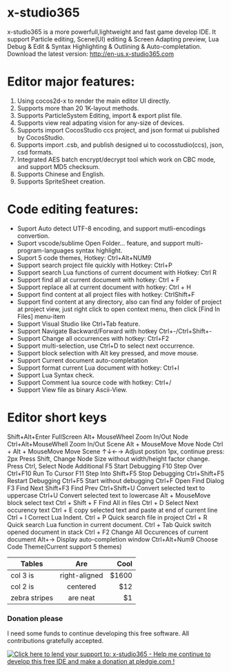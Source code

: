 # x-studio365
x-studio365 is a more powerfull,lightweight and fast game develop IDE. It support Particle editing, Scene(UI) editing & Screen Adapting
preview, Lua Debug & Edit & Syntax Highlighting & Outlining & Auto-completation.
Download the latest version: http://en-us.x-studio365.com
 

# Editor major features:
1. Using cocos2d-x to render the main editor UI directly.
2. Supports more than 20 1K-layout methods.
3. Supports ParticleSystem Editing, import & export plist file.
4. Supports view real adpating vision for any-size of devices.
5. Supports import CocosStudio ccs project, and json format ui published by CocosStudio.
6. Supports import .csb, and publish designed ui to cocosstudio(ccs), json, csd formats.
7. Integrated AES batch encrypt/decrypt tool which work on CBC mode, and support MD5 checksum.
8. Supports Chinese and English.
9. Supports SpriteSheet creation.

# Code editing features:
* Suport Auto detect UTF-8 encoding, and support mutli-encodings convertion.
* Suport vscode/sublime Open Folder… feature, and support multi-program-languages syntax highlight.
* Suport 5 code themes, Hotkey: Ctrl+Alt+NUM9
* Support search project file quickly with Hotkey: Ctrl+P
* Support search Lua functions of current document with Hotkey: Ctrl R
* Support find all at current document with hotkey: Ctrl + F
* Support replace all at current document with hotkey: Ctrl + H
* Support find content at all project files with hotkey: CtrlShift+F
* Support find content at any directory, also can find any folder of project at project view, just right click to open context menu, then click [Find In Files] menu-item
* Support Visual Studio like Ctrl+Tab feature.
* Support Navigate Backward/Forward with hotkey Ctrl+-/Ctrl+Shift+-
* Support Change all occurrences with hotkey: Ctrl+F2
* Support multi-selection, use Ctrl+D to select next occurrence.
* Support block selection with Alt key pressed, and move mouse.
* Support Current document auto-completation
* Support format current Lua document with hotkey: Ctrl+I
* Support Lua Syntax check.
* Support Comment lua source code with hotkey: Ctrl+/
* Support View file as binary Ascii-View.

# Editor short keys
Shift+Alt+Enter	FullScreen
Alt+ MouseWheel	Zoom In/Out Node
Ctrl+Alt+MouseWhell	Zoom In/Out Scene
Alt + MouseMove	Move Node
Ctrl + Alt + MouseMove	Move Scene
↑↓←→	Adjust postion 1px, continue press: 2px
Press Shift, Change Node Size without width/height factor change.
Press Ctrl, Select Node Additional
F5 Start Debugging
F10	Step Over
Ctrl+F10	Run To Cursor
F11	Step Into
Shift+F5	Stop Debugging
Ctrl+Shift+F5 Restart Debugging
Ctrl+F5	Start without debugging
Ctrl+F	Open Find Dialog
F3	Find Next
Shift+F3	Find Prev
Ctrl+Shift+U	Convert selected text to uppercase 
Ctrl+U	Convert selected text to lowercase
Alt + MouseMove block select text
Ctrl + Shift + F	Find All in files
Ctrl + D	Select Next occurency text
Ctrl + E	copy selected text and paste at end of current line
Ctrl + I	Correct Lua Indent.
Ctrl + P	Quick search file in project
Ctrl + R	Quick search Lua function in current document.
Ctrl + Tab	Quick switch opened document in stack
Ctrl + F2	Change All Occurences of current document
Alt+→	Display auto-completion window
Ctrl+Alt+Num9	Choose Code Theme(Current support 5 themes)

|Tables         | Are           | Cool  |
| ------------- |:-------------:| -----:|
| col 3 is      | right-aligned | $1600 |
| col 2 is      | centered      |   $12 |
| zebra stripes | are neat      |    $1 |

### Donation please

I need some funds to continue developing this free software. All contributions gratefully accepted.

<a href='https://pledgie.com/campaigns/34356'><img alt='Click here to lend your support to: x-studio365 - Help me continue to develop this free IDE and make a donation at pledgie.com !' src='https://pledgie.com/campaigns/34356.png?skin_name=chrome' border='0' ></a>
